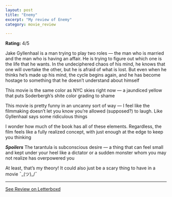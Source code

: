 ```yaml
---
layout: post
title: "Enemy"
excerpt: "My review of Enemy"
category: movie_review

---
```


**Rating:** 4/5

Jake Gyllenhaal is a man trying to play two roles — the man who is married and the man who is having an affair. He is trying to figure out which one is the life that he wants. In the undeciphered chaos of his mind, he knows that one will overtake the other, but he is afraid of what is lost. But even when he thinks he’s made up his mind, the cycle begins again, and he has become hostage to something that he doesn’t understand about himself

This movie is the same color as NYC skies right now — a jaundiced yellow that puts Soderbergh’s shite color grading to shame

This movie is pretty funny in an uncanny sort of way — I feel like the filmmaking doesn’t let you know you’re allowed (supposed?) to laugh. Like Gyllenhaal says some ridiculous things

I wonder how much of the book has all of these elements. Regardless, the film feels like a fully realized concept, with just enough at the edge to keep you thinking


<b>***Spoilers***</b>
The tarantula is subconscious desire — a thing that can feel small and kept under your heel like a dictator or a sudden monster whom you may not realize has overpowered you

At least, that’s my theory! It could also just be a scary thing to have in a movie ¯\_(ツ)_/¯

<hr>

[See Review on Letterboxd](https://boxd.it/4lYBSv)
